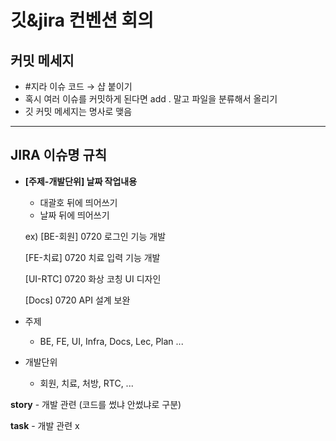 # 깃&jira 컨벤션 회의

## 커밋 메세지

- #지라 이슈 코드 → 샵 붙이기
- 혹시 여러 이슈를 커밋하게 된다면 add . 말고 파일을 분류해서 올리기
- 깃 커밋 메세지는 명사로 맺음

---

## JIRA 이슈명 규칙

- **[주제-개발단위] 날짜 작업내용**

  - 대괄호 뒤에 띄어쓰기
  - 날짜 뒤에 띄어쓰기

  ex) [BE-회원] 0720 로그인 기능 개발

  [FE-치료] 0720 치료 입력 기능 개발

  [UI-RTC] 0720 화상 코칭 UI 디자인

  [Docs] 0720 API 설계 보완

- 주제

  - BE, FE, UI, Infra, Docs, Lec, Plan ...

- 개발단위
  - 회원, 치료, 처방, RTC, ...

**story** - 개발 관련 (코드를 썼냐 안썼냐로 구분)

**task** - 개발 관련 x
